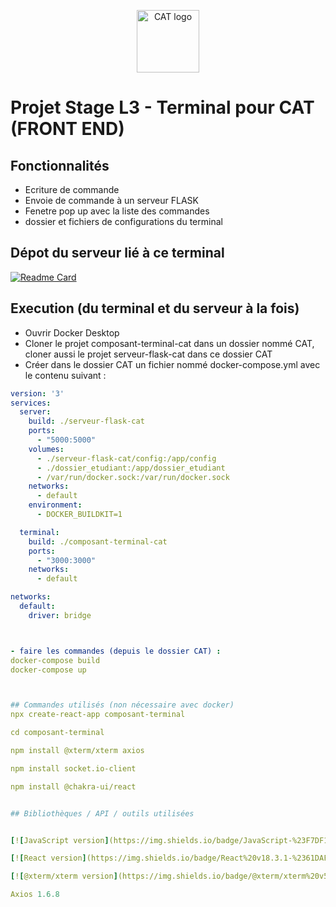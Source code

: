 <p align="center">
  <a href="https://www.cat.savoircoder.fr/accueil/" target="_blank" rel="noopener noreferrer">
    <img width="100" src="https://www.cat.savoircoder.fr/static/moulinette/img/logo/home_logo.png" alt="CAT logo">
  </a>
</p>

# Projet Stage L3 - Terminal pour CAT (FRONT END)

## Fonctionnalités

- Ecriture de commande 
- Envoie de commande à un serveur FLASK 
- Fenetre pop up avec la liste des commandes
- dossier et fichiers de configurations du terminal

## Dépot du serveur lié à ce terminal 

[![Readme Card](https://github-readme-stats.vercel.app/api/pin/?username=PiravineJEYAMOHAN&repo=serveur-flask-cat&border_color=7F3FBF&bg_color=0D1117&title_color=C9D1D9&text_color=8B949E&icon_color=7F3FBF)](https://github.com/PiravineJEYAMOHAN/serveur-flask-cat)


## Execution (du terminal et du serveur à la fois)
- Ouvrir Docker Desktop
- Cloner le projet composant-terminal-cat dans un dossier nommé CAT, cloner aussi le projet serveur-flask-cat dans ce dossier CAT
- Créer dans le dossier CAT un fichier nommé docker-compose.yml avec le contenu suivant : 

```yaml
version: '3'
services:
  server:
    build: ./serveur-flask-cat
    ports:
      - "5000:5000"
    volumes:
      - ./serveur-flask-cat/config:/app/config
      - ./dossier_etudiant:/app/dossier_etudiant
      - /var/run/docker.sock:/var/run/docker.sock
    networks:
      - default
    environment:
      - DOCKER_BUILDKIT=1

  terminal:
    build: ./composant-terminal-cat
    ports:
      - "3000:3000"
    networks:
      - default

networks:
  default:
    driver: bridge



- faire les commandes (depuis le dossier CAT) : 
docker-compose build 
docker-compose up



## Commandes utilisés (non nécessaire avec docker)
npx create-react-app composant-terminal

cd composant-terminal

npm install @xterm/xterm axios

npm install socket.io-client

npm install @chakra-ui/react


## Bibliothèques / API / outils utilisées


[![JavaScript version](https://img.shields.io/badge/JavaScript-%23F7DF1E?style=for-the-badge&logo=javascript&labelColor=grey)](https://developer.mozilla.org/fr/docs/Web/JavaScript)

[![React version](https://img.shields.io/badge/React%20v18.3.1-%2361DAFB?style=for-the-badge&logo=react&labelColor=grey)](https://fr.legacy.reactjs.org/)

[![@xterm/xterm version](https://img.shields.io/badge/@xterm/xterm%20v5.5.0-%23449acc?style=for-the-badge&logo=expertsexchange&logoColor=%23449acc&labelColor=grey)](https://xtermjs.org/)

Axios 1.6.8